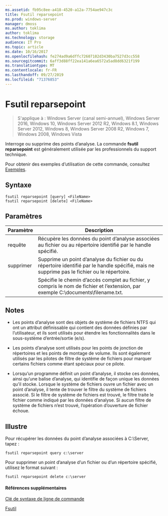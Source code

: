 ```yaml
---
ms.assetid: fb95c8ee-a418-4520-a12a-7754ae947c3c
title: Fsutil reparsepoint
ms.prod: windows-server
manager: dmoss
ms.author: toklima
author: toklima
ms.technology: storage
audience: IT Pro
ms.topic: article
ms.date: 10/16/2017
ms.openlocfilehash: fe274ad9a6dffc72607102d3430ba7527d3cc558
ms.sourcegitcommit: 6aff3d88ff22ea141a6ea6572a5ad8dd6321f199
ms.translationtype: MT
ms.contentlocale: fr-FR
ms.lasthandoff: 09/27/2019
ms.locfileid: "71376853"
---
```

# <a name="fsutil-reparsepoint"></a>Fsutil reparsepoint
>S'applique à : Windows Server (canal semi-annuel), Windows Server 2016, Windows 10, Windows Server 2012 R2, Windows 8.1, Windows Server 2012, Windows 8, Windows Server 2008 R2, Windows 7, Windows 2008, Windows Vista

Interroge ou supprime des points d’analyse.  La commande **fsutil reparsepoint** est généralement utilisée par les professionnels du support technique.

Pour obtenir des exemples d’utilisation de cette commande, consultez [Exemples](#BKMK_examples).

## <a name="syntax"></a>Syntaxe

```
fsutil reparsepoint [query] <FileName>
fsutil reparsepoint [delete] <FileName>
```

## <a name="parameters"></a>Paramètres

| Paramètre  |                                                                Description                                                                |
|------------|-------------------------------------------------------------------------------------------------------------------------------------------|
|   requête    |            Récupère les données du point d’analyse associées au fichier ou au répertoire identifié par le handle spécifié.             |
|   supprimer   | Supprime un point d’analyse du fichier ou du répertoire identifié par le handle spécifié, mais ne supprime pas le fichier ou le répertoire. |
| <FileName> |             Spécifie le chemin d’accès complet au fichier, y compris le nom de fichier et l’extension, par exemple C:\documents\filename.txt.             |

## <a name="remarks"></a>Notes

-   Les points d’analyse sont des objets de système de fichiers NTFS qui ont un attribut définissable qui contient des données définies par l’utilisateur, et ils sont utilisés pour étendre les fonctionnalités dans le sous-système d’entrée/sortie (e/s).

-   Les points d’analyse sont utilisés pour les points de jonction de répertoires et les points de montage de volume. Ils sont également utilisés par les pilotes de filtre de système de fichiers pour marquer certains fichiers comme étant spéciaux pour ce pilote.

-   Lorsqu’un programme définit un point d’analyse, il stocke ces données, ainsi qu’une balise d’analyse, qui identifie de façon unique les données qu’il stocke. Lorsque le système de fichiers ouvre un fichier avec un point d’analyse, il tente de trouver le filtre du système de fichiers associé. Si le filtre de système de fichiers est trouvé, le filtre traite le fichier comme indiqué par les données d’analyse. Si aucun filtre de système de fichiers n’est trouvé, l’opération d’ouverture de fichier échoue.

## <a name="BKMK_examples"></a>Illustre
Pour récupérer les données du point d’analyse associées à C:\Server, tapez :

```
fsutil reparsepoint query c:\server
```

Pour supprimer un point d’analyse d’un fichier ou d’un répertoire spécifié, utilisez le format suivant :

```
fsutil reparsepoint delete c:\server
```

#### <a name="additional-references"></a>Références supplémentaires
[Clé de syntaxe de ligne de commande](Command-Line-Syntax-Key.md)

[Fsutil](Fsutil.md)



